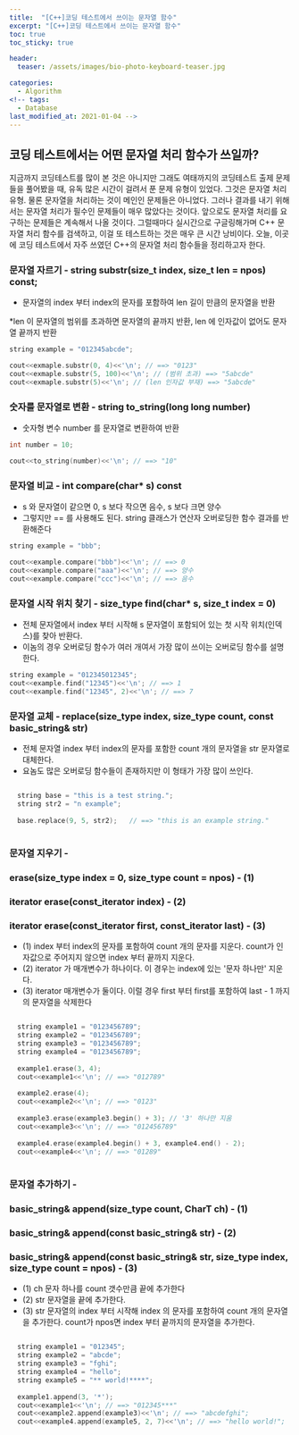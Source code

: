 ```yaml
---
title:  "[C++]코딩 테스트에서 쓰이는 문자열 함수"
excerpt: "[C++]코딩 테스트에서 쓰이는 문자열 함수"
toc: true
toc_sticky: true

header:
  teaser: /assets/images/bio-photo-keyboard-teaser.jpg

categories:
  - Algorithm
<!-- tags:
  - Database 
last_modified_at: 2021-01-04 -->
---
```

## 코딩 테스트에서는 어떤 문자열 처리 함수가 쓰일까?
지금까지 코딩테스트를 많이 본 것은 아니지만 그래도 여태까지의 코딩테스트 출제 문제들을 풀어봤을 때, 유독 많은 시간이 걸려서 푼 문제 유형이 있었다.
그것은 문자열 처리 유형. 물론 문자열을 처리하는 것이 메인인 문제들은 아니었다. 그러나 결과를 내기 위해서는 문자열 처리가 필수인 문제들이 매우 많았다는 것이다.
앞으로도 문자열 처리를 요구하는 문제들은 계속해서 나올 것이다. 그럴때마다 실시간으로 구글링해가며 C++ 문자열 처리 함수를 검색하고, 이걸 또 테스트하는 것은 매우 큰 시간 낭비이다.
오늘, 이곳에 코딩 테스트에서 자주 쓰였던 C++의 문자열 처리 함수들을 정리하고자 한다.


### 문자열 자르기 - string substr(size_t index, size_t len = npos) const; 

- 문자열의 index 부터 index의 문자를 포함하여 len 길이 만큼의 문자열을 반환<br>

*len 이 문자열의 범위를 초과하면 문자열의 끝까지 반환, len 에 인자값이 없어도 문자열 끝까지 반환

```c++ 
string example = "012345abcde";

cout<<exmaple.substr(0, 4)<<'\n'; // ==> "0123" 
cout<<exmaple.substr(5, 100)<<'\n'; // (범위 초과) ==> "5abcde" 
cout<<exmaple.substr(5)<<'\n'; // (len 인자값 부재) ==> "5abcde"
```
 
### 숫자를 문자열로 변환 - string to_string(long long number)
 
- 숫자형 변수 number 를 문자열로 변환하여 반환

```c++ 
int number = 10;

cout<<to_string(number)<<'\n'; // ==> "10" 
```

### 문자열 비교 - int compare(char* s) const
 
- s 와 문자열이 같으면 0, s 보다 작으면 음수, s 보다 크면 양수
- 그렇지만 == 를 사용해도 된다. string 클래스가 연산자 오버로딩한 함수 결과를 반환해준다

```c++ 
string example = "bbb";

cout<<example.compare("bbb")<<'\n'; // ==> 0
cout<<example.compare("aaa")<<'\n'; // ==> 양수 
cout<<example.compare("ccc")<<'\n'; // ==> 음수
```

### 문자열 시작 위치 찾기 - size_type find(char* s, size_t index = 0)

- 전체 문자열에서 index 부터 시작해 s 문자열이 포함되어 있는 첫 시작 위치(인덱스)를 찾아 반환다.
- 이놈의 경우 오버로딩 함수가 여러 개여서 가장 많이 쓰이는 오버로딩 함수를 설명한다.

```c++ 
string example = "012345012345";
cout<<example.find("12345")<<'\n'; // ==> 1
cout<<example.find("12345", 2)<<'\n'; // ==> 7
```

### 문자열 교체 - replace(size_type index, size_type count, const basic_string& str)

- 전체 문자열 index 부터 index의 문자를 포함한 count 개의 문자열을 str 문자열로 대체한다.
- 요놈도 많은 오버로딩 함수들이 존재하지만 이 형태가 가장 많이 쓰인다.

```c++ 

  string base = "this is a test string.";
  string str2 = "n example";
  
  base.replace(9, 5, str2);   // ==> "this is an example string."
  
```


### 문자열 지우기 - 
### erase(size_type index = 0, size_type count = npos) - (1)
### iterator erase(const_iterator index)            - (2)         
### iterator erase(const_iterator first, const_iterator last) - (3)

- (1) index 부터 index의 문자를 포함하여 count 개의 문자를 지운다. count가 인자값으로 주어지지 않으면 index 부터 끝까지 지운다.
- (2) iterator 가 매개변수가 하나이다. 이 경우는 index에 있는 '문자 하나만' 지운다.
- (3) iterator 매개변수가 둘이다. 이럴 경우 first 부터 first를 포함하여 last - 1 까지의 문자열을 삭제한다


```c++ 

  string example1 = "0123456789";
  string example2 = "0123456789";
  string example3 = "0123456789";
  string example4 = "0123456789";
  
  example1.erase(3, 4); 
  cout<<example1<<'\n'; // ==> "012789"
  
  example2.erase(4); 
  cout<<example2<<'\n'; // ==> "0123"
  
  example3.erase(example3.begin() + 3); // '3' 하나만 지움
  cout<<example3<<'\n'; // ==> "012456789"
  
  example4.erase(example4.begin() + 3, example4.end() - 2);
  cout<<example4<<'\n'; // ==> "01289"
  
```


### 문자열 추가하기 - 
### basic_string& append(size_type count, CharT ch)  - (1)
### basic_string& append(const basic_string& str)    - (2)
### basic_string& append(const basic_string& str, size_type index, size_type count = npos) - (3)

- (1) ch 문자 하나를 count 갯수만큼 끝에 추가한다
- (2) str 문자열을 끝에 추가한다.
- (3) str 문자열의 index 부터 시작해 index 의 문자를 포함하여 count 개의 문자열을 추가한다. count가 npos면 index 부터 끝까지의 문자열을 추가한다.


```c++ 

  string example1 = "012345";
  string example2 = "abcde";
  string example3 = "fghi";
  string example4 = "hello";
  string example5 = "** world!****";
  
  example1.append(3, '*'); 
  cout<<example1<<'\n'; // ==> "012345***"
  cout<<example2.append(example3)<<'\n'; // ==> "abcdefghi";
  cout<<example4.append(example5, 2, 7)<<'\n'; // ==> "hello world!";
  
```

